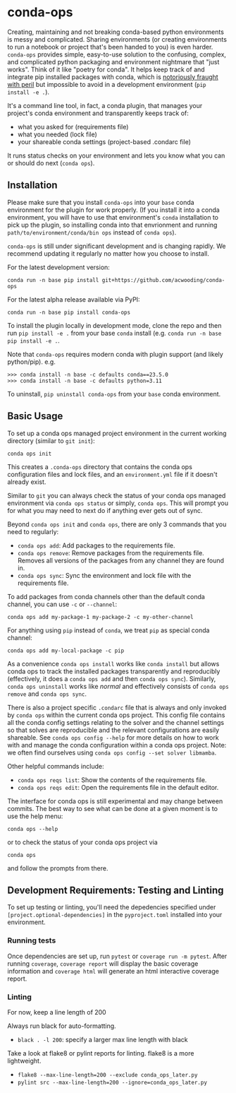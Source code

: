 # conda-ops
Creating, maintaining and not breaking conda-based python environments is messy and complicated. Sharing environments (or creating environments to run a notebook or project that's been handed to you) is even harder. `conda-ops` provides simple, easy-to-use solution to the confusing, complex, and complicated python packaging and environment nightmare that "just works". Think of it like "poetry for conda". It helps keep track of and integrate pip installed packages with conda, which is [notoriously fraught with peril](https://www.anaconda.com/blog/using-pip-in-a-conda-environment) but impossible to avoid in a development environment (`pip install -e .`).

It's a command line tool, in fact, a conda plugin, that manages your project's conda environment and transparently keeps track of:

* what you asked for (requirements file)
* what you needed (lock file)
* your shareable conda settings (project-based .condarc file)

It runs status checks on your environment and lets you know what you can or should do next (`conda ops`).

## Installation

Please make sure that you install `conda-ops` into your `base` conda environment for the plugin for work properly. (If you install it into a conda environment, you will have to use that environment's `conda` installation to pick up the plugin, so installing conda into that envrionment and running `path/to/environment/conda/bin ops` instead of `conda ops`).

`conda-ops` is still under significant development and is changing rapidly. We recommend updating it regularly no matter how you choose to install.

For the latest development version:

`conda run -n base pip install git+https://github.com/acwooding/conda-ops`

For the latest alpha release available via PyPI:

`conda run -n base pip install conda-ops`

To install the plugin locally in development mode, clone the repo and then run `pip install -e .` from your base `conda` install (e.g. `conda run -n base pip install -e .`.

Note that `conda-ops` requires modern conda with plugin support (and likely python/pip). e.g.

```
>>> conda install -n base -c defaults conda==23.5.0
>>> conda install -n base -c defaults python=3.11
```

To uninstall, `pip uninstall conda-ops` from your `base` conda environment.

## Basic Usage

To set up a conda ops managed project environment in the current working directory (similar to `git init`):
```
conda ops init
```
This creates a `.conda-ops` directory that contains the conda ops configuration files and lock files, and an `environment.yml` file if it doesn't already exist.

Similar to `git` you can always check the status of your conda ops managed environment via `conda ops status` or simply, `conda ops`. This will prompt you for what you may need to next do if anything ever gets out of sync.

Beyond `conda ops init` and `conda ops`, there are only 3 commands that you need to regularly:
* `conda ops add`: Add packages to the requirements file.
* `conda ops remove`: Remove packages from the requirements file. Removes all versions of the packages from any channel they are found in.
* `conda ops sync`: Sync the environment and lock file with the requirements file.

To add packages from conda channels other than the default conda channel, you can use `-c` or `--channel`:
```
conda ops add my-package-1 my-package-2 -c my-other-channel
```
For anything using `pip` instead of `conda`, we treat `pip` as special conda channel:
```
conda ops add my-local-package -c pip
```

As a convenience `conda ops install` works like `conda install` but allows conda ops to track the installed packages transparently and reproducibly (effectively, it does a `conda ops add` and then `conda ops sync`). Similarly, `conda ops uninstall` works like *normal* and effectively consists of `conda ops remove` and `conda ops sync`.

There is also a project specific `.condarc` file that is always and only invoked by `conda ops` within the current conda ops project. This config file contains all the conda config settings relating to the solver and the channel settings so that solves are reproducible and the relevant configurations are easily shareable. See `conda ops config --help` for more details on how to work with and manage the conda configuration within a conda ops project. Note: we often find ourselves using `conda ops config --set solver libmamba`.

Other helpful commands include:
* `conda ops reqs list`: Show the contents of the requirements file.
* `conda ops reqs edit`: Open the requirements file in the default editor.

The interface for conda ops is still experimental and may change between commits. The best way to see what can be done at a given moment is to use the help menu:
```
conda ops --help
```
or to check the status of your conda ops project via
```
conda ops
```
and follow the prompts from there.


## Development Requirements: Testing and Linting
To set up testing or linting, you'll need the depedencies specified under `[project.optional-dependencies]` in the `pyproject.toml` installed into your environment.

### Running tests
Once dependencies are set up, run `pytest` or `coverage run -m pytest`. After running `coverage`, `coverage report` will display the basic coverage information and `coverage html` will generate an html interactive coverage report.

### Linting
For now, keep a line length of 200

Always run black for auto-formatting.
* `black . -l 200`: specify a larger max line length with black

Take a look at flake8 or pylint reports for linting. flake8 is a more lightweight.
* `flake8 --max-line-length=200 --exclude conda_ops_later.py`
* `pylint src --max-line-length=200 --ignore=conda_ops_later.py`